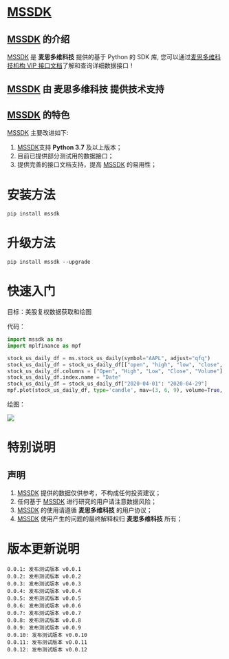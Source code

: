# [MSSDK](https://pypi.org/project/mssdk/)

## [MSSDK](https://pypi.org/project/mssdk/) 的介绍

[MSSDK](https://pypi.org/project/mssdk/) 是 **麦思多维科技** 提供的基于 Python 的 SDK 库, 您可以通过[麦思多维科技机构 VIP 接口文档](https://mssdk.readthedocs.io/en/latest/)了解和查询详细数据接口！

## [MSSDK](https://pypi.org/project/mssdk/) 由 **麦思多维科技** 提供技术支持

## [MSSDK](https://pypi.org/project/mssdk/) 的特色

[MSSDK](https://pypi.org/project/mssdk/) 主要改进如下:

1. [MSSDK](https://pypi.org/project/mssdk/)支持 **Python 3.7** 及以上版本；
2. 目前已提供部分测试用的数据接口；
3. 提供完善的接口文档支持，提高 [MSSDK](https://pypi.org/project/mssdk/) 的易用性；

# 安装方法

```
pip install mssdk
```

# 升级方法

```
pip install mssdk --upgrade
```

# 快速入门

目标：美股复权数据获取和绘图

代码：

```python
import mssdk as ms
import mplfinance as mpf

stock_us_daily_df = ms.stock_us_daily(symbol="AAPL", adjust="qfq")
stock_us_daily_df = stock_us_daily_df[["open", "high", "low", "close", "volume"]]
stock_us_daily_df.columns = ["Open", "High", "Low", "Close", "Volume"]
stock_us_daily_df.index.name = "Date"
stock_us_daily_df = stock_us_daily_df["2020-04-01": "2020-04-29"]
mpf.plot(stock_us_daily_df, type='candle', mav=(3, 6, 9), volume=True, show_nontrading=False)
```

绘图：

![](https://jfds-1252952517.cos.ap-chengdu.myqcloud.com/akshare/readme/home/AAPL_candle.png)

# 特别说明

## 声明

1. [MSSDK](https://pypi.org/project/mssdk) 提供的数据仅供参考，不构成任何投资建议；
2. 任何基于 [MSSDK](https://pypi.org/project/mssdk) 进行研究的用户请注意数据风险；
3. [MSSDK](https://pypi.org/project/mssdk) 的使用请遵循 **麦思多维科技** 的用户协议；
4. [MSSDK](https://pypi.org/project/mssdk) 使用产生的问题的最终解释权归 **麦思多维科技** 所有；

# 版本更新说明

```
0.0.1: 发布测试版本 v0.0.1
0.0.2: 发布测试版本 v0.0.2
0.0.3: 发布测试版本 v0.0.3
0.0.4: 发布测试版本 v0.0.4
0.0.5: 发布测试版本 v0.0.5
0.0.6: 发布测试版本 v0.0.6
0.0.7: 发布测试版本 v0.0.7
0.0.8: 发布测试版本 v0.0.8
0.0.9: 发布测试版本 v0.0.9
0.0.10: 发布测试版本 v0.0.10
0.0.11: 发布测试版本 v0.0.11
0.0.12: 发布测试版本 v0.0.12
```